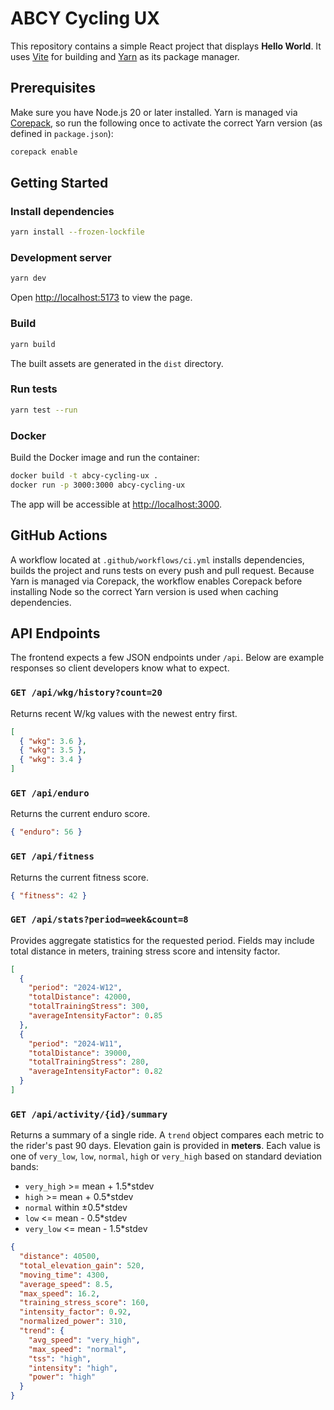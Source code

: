 # ABCY Cycling UX

This repository contains a simple React project that displays **Hello World**. It uses [Vite](https://vitejs.dev/) for building and [Yarn](https://yarnpkg.com/) as its package manager.

## Prerequisites

Make sure you have Node.js 20 or later installed. Yarn is managed via [Corepack](https://nodejs.org/api/corepack.html), so run the following once to activate the correct Yarn version (as defined in `package.json`):

```bash
corepack enable
```

## Getting Started

### Install dependencies

```bash
yarn install --frozen-lockfile
```

### Development server

```bash
yarn dev
```

Open [http://localhost:5173](http://localhost:5173) to view the page.

### Build

```bash
yarn build
```

The built assets are generated in the `dist` directory.

### Run tests

```bash
yarn test --run
```

### Docker

Build the Docker image and run the container:

```bash
docker build -t abcy-cycling-ux .
docker run -p 3000:3000 abcy-cycling-ux
```

The app will be accessible at [http://localhost:3000](http://localhost:3000).

## GitHub Actions

A workflow located at `.github/workflows/ci.yml` installs dependencies, builds the project and runs tests on every push and pull request.
Because Yarn is managed via Corepack, the workflow enables Corepack before installing Node so the correct Yarn version is used when caching dependencies.

## API Endpoints

The frontend expects a few JSON endpoints under `/api`. Below are example responses so client developers know what to expect.

### `GET /api/wkg/history?count=20`
Returns recent W/kg values with the newest entry first.

```json
[
  { "wkg": 3.6 },
  { "wkg": 3.5 },
  { "wkg": 3.4 }
]
```

### `GET /api/enduro`
Returns the current enduro score.

```json
{ "enduro": 56 }
```

### `GET /api/fitness`
Returns the current fitness score.

```json
{ "fitness": 42 }
```

### `GET /api/stats?period=week&count=8`
Provides aggregate statistics for the requested period. Fields may include total distance in meters, training stress score and intensity factor.

```json
[
  {
    "period": "2024-W12",
    "totalDistance": 42000,
    "totalTrainingStress": 300,
    "averageIntensityFactor": 0.85
  },
  {
    "period": "2024-W11",
    "totalDistance": 39000,
    "totalTrainingStress": 280,
    "averageIntensityFactor": 0.82
  }
]
```

### `GET /api/activity/{id}/summary`
Returns a summary of a single ride. A `trend` object compares each metric to the rider's past 90 days. Elevation gain is provided in **meters**. Each value is one of `very_low`, `low`, `normal`, `high` or `very_high` based on standard deviation bands:

* `very_high` >= mean + 1.5*stdev
* `high` >= mean + 0.5*stdev
* `normal` within ±0.5*stdev
* `low` <= mean - 0.5*stdev
* `very_low` <= mean - 1.5*stdev

```json
{
  "distance": 40500,
  "total_elevation_gain": 520,
  "moving_time": 4300,
  "average_speed": 8.5,
  "max_speed": 16.2,
  "training_stress_score": 160,
  "intensity_factor": 0.92,
  "normalized_power": 310,
  "trend": {
    "avg_speed": "very_high",
    "max_speed": "normal",
    "tss": "high",
    "intensity": "high",
    "power": "high"
  }
}
```

